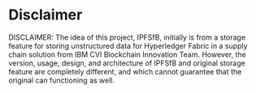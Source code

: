 # Disclaimer

DISCLAIMER: The idea of this project, IPFSfB, initially is from a storage feature for storing unstructured data for Hyperledger Fabric in a supply chain solution from IBM CVI Blockchain Innovation Team. However, the version, usage, design, and architecture of IPFSfB and original storage feature are completely different, and which cannot guarantee that the original can functioning as well.